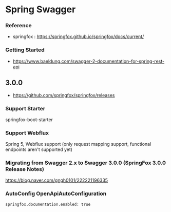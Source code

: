 # Spring Swagger

### Reference

- springfox : https://springfox.github.io/springfox/docs/current/

### Getting Started 

- https://www.baeldung.com/swagger-2-documentation-for-spring-rest-api

## 3.0.0 

- https://github.com/springfox/springfox/releases

### Support Starter

springfox-boot-starter

### Support Webflux

Spring 5, Webflux support (only request mapping support, functional endpoints aren't supported yet)


### Migrating from Swagger 2.x to Swagger 3.0.0 (SpringFox 3.0.0 Release Notes)

https://blog.naver.com/gngh0101/222221196335



### AutoConfig OpenApiAutoConfiguration 

~~~
springfox.documentation.enabled: true
~~~
